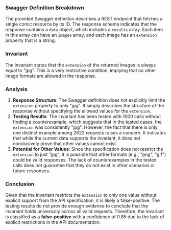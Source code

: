 ### Swagger Definition Breakdown
The provided Swagger definition describes a REST endpoint that fetches a single comic resource by its ID. The response schema indicates that the response contains a `data` object, which includes a `results` array. Each item in this array can have an `images` array, and each image has an `extension` property that is a string. 

### Invariant
The invariant states that the `extension` of the returned images is always equal to "jpg". This is a very restrictive condition, implying that no other image formats are allowed in the response. 

### Analysis
1. **Response Structure**: The Swagger definition does not explicitly limit the `extension` property to only "jpg". It simply describes the structure of the response without specifying the allowed values for the `extension`. 
2. **Testing Results**: The invariant has been tested with 1000 calls without finding a counterexample, which suggests that in the tested cases, the `extension` was consistently "jpg". However, the fact that there is only one distinct example among 2622 requests raises a concern. It indicates that while the current data supports the invariant, it does not conclusively prove that other values cannot exist. 
3. **Potential for Other Values**: Since the specification does not restrict the `extension` to just "jpg", it is possible that other formats (e.g., "png", "gif") could be valid responses. The lack of counterexamples in the tested calls does not guarantee that they do not exist in other scenarios or future responses. 

### Conclusion
Given that the invariant restricts the `extension` to only one value without explicit support from the API specification, it is likely a false-positive. The testing results do not provide enough evidence to conclude that the invariant holds universally across all valid requests. Therefore, the invariant is classified as a **false-positive** with a confidence of 0.85 due to the lack of explicit restrictions in the API documentation.
